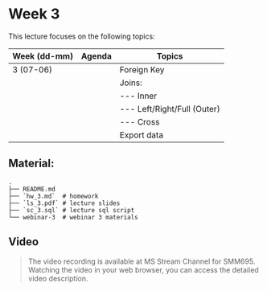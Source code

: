 # Week 3

This lecture focuses on the following topics:

| Week (dd-mm) | Agenda         | Topics                                             |
|--------------|----------------|----------------------------------------------------|
| 3 (07-06)    |                | Foreign Key                                        |
|              |                | Joins:                                             |
|              |                | --- Inner                                          |
|              |                | --- Left/Right/Full (Outer)                        |
|              |                | --- Cross                                          |
|              |                | Export data                                        |

## Material:
    .
    ├── README.md
    ├── `hw_3.md`  # homework
    ├── `ls_3.pdf` # lecture slides
    ├── `sc_3.sql` # lecture sql script
    └── webinar-3  # webinar 3 materials

## Video

> The video recording is available at MS Stream Channel for SMM695.
> Watching the video in your web browser, you can access the detailed
> video description. 
